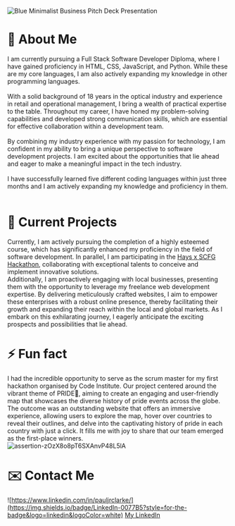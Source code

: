 ![Blue Minimalist Business Pitch Deck Presentation](https://github.com/pjrclarke/pjrclarke/assets/128151143/49f9f887-2995-4851-81c2-420152abf784)

#  🫥  About Me #

I am currently pursuing a Full Stack Software Developer Diploma, where I have gained proficiency in HTML, CSS, JavaScript, and Python. While these are my core languages, I am also actively expanding my knowledge in other programming languages.
<br>
<br>
With a solid background of 18 years in the optical industry and experience in retail and operational management, I bring a wealth of practical expertise to the table. Throughout my career, I have honed my problem-solving capabilities and developed strong communication skills, which are essential for effective collaboration within a development team.
<br>
<br>
By combining my industry experience with my passion for technology, I am confident in my ability to bring a unique perspective to software development projects. I am excited about the opportunities that lie ahead and eager to make a meaningful impact in the tech industry.
<br>
<br>
I have successfully learned five different coding languages within just three months and I am actively expanding my knowledge and proficiency in them.
<br>
<br>
# 🔭  Current Projects #

Currently, I am actively pursuing the completion of a highly esteemed course, which has significantly enhanced my proficiency in the field of software development. In parallel, I am participating in the [Hays x SCFG Hackathon](https://app.hayscodeco.com/events/hackathon/ea799866-2ed7-4b77-862c-075779e0eb2c), collaborating with exceptional talents to conceive and implement innovative solutions. 
<br>
Additionally, I am proactively engaging with local businesses, presenting them with the opportunity to leverage my freelance web development expertise. By delivering meticulously crafted websites, I aim to empower these enterprises with a robust online presence, thereby facilitating their growth and expanding their reach within the local and global markets. As I embark on this exhilarating journey, I eagerly anticipate the exciting prospects and possibilities that lie ahead.

# ⚡  Fun fact #

I had the incredible opportunity to serve as the scrum master for my first hackathon organised by Code Institute. Our project centered around the vibrant theme of PRIDE🌈, aiming to create an engaging and user-friendly map that showcases the diverse history of pride events across the globe. The outcome was an outstanding website that offers an immersive experience, allowing users to explore the map, hover over countries to reveal their outlines, and delve into the captivating history of pride in each country with just a click. It fills me with joy to share that our team emerged as the first-place winners.
<br>
![assertion-zOzX8o8pT6SXAnvP48L5lA](https://github.com/pjrclarke/pjrclarke/assets/128151143/0308ec0f-e97f-409b-8359-cdaeaf753c77)

# ✉️  Contact Me #

![https://www.linkedin.com/in/pauljrclarke/](https://img.shields.io/badge/LinkedIn-0077B5?style=for-the-badge&logo=linkedin&logoColor=white) [My LinkedIn](https://www.linkedin.com/in/pauljrclarke/)

